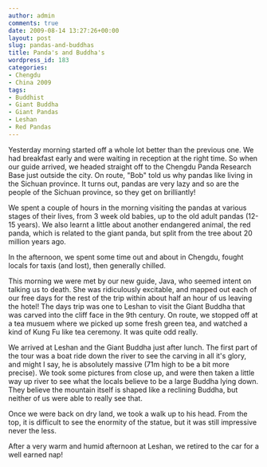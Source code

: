 ```yaml
---
author: admin
comments: true
date: 2009-08-14 13:27:26+00:00
layout: post
slug: pandas-and-buddhas
title: Panda's and Buddha's
wordpress_id: 183
categories:
- Chengdu
- China 2009
tags:
- Buddhist
- Giant Buddha
- Giant Pandas
- Leshan
- Red Pandas
---
```


Yesterday morning started off a whole lot better than the previous one. We had breakfast early and were waiting in reception at the right time. So when our guide arrived, we headed straight off to the Chengdu Panda Research Base just outside the city. On route, "Bob" told us why pandas like living in the Sichuan province. It turns out, pandas are very lazy and so are the people of the Sichuan province, so they get on brilliantly!

We spent a couple of hours in the morning visiting the pandas at various stages of their lives, from 3 week old babies, up to the old adult pandas (12-15 years). We also learnt a little about another endangered animal, the red panda, which is related to the giant panda, but split from the tree about 20 million years ago.



In the afternoon, we spent some time out and about in Chengdu, fought locals for taxis (and lost), then generally chilled.

This morning we were met by our new guide, Java, who seemed intent on talking us to death. She was ridiculously excitable, and mapped out each of our free days for the rest of the trip within about half an hour of us leaving the hotel! The days trip was one to Leshan to visit the Giant Buddha that was carved into the cliff face in the 9th century. On route, we stopped off at a tea musuem where we picked up some fresh green tea, and watched a kind of Kung Fu like tea ceremony. It was quite odd really.



We arrived at Leshan and the Giant Buddha just after lunch. The first part of the tour was a boat ride down the river to see the carving in all it's glory, and might I say, he is absolutely massive (71m high to be a bit more precise). We took some pictures from close up, and were then taken a little way up river to see what the locals believe to be a large Buddha lying down. They believe the mountain itself is shaped like a reclining Buddha, but neither of us were able to really see that.

Once we were back on dry land, we took a walk up to his head. From the top, it is difficult to see the enormity of the statue, but it was still impressive never the less.



After a very warm and humid afternoon at Leshan, we retired to the car for a well earned nap!
